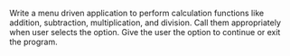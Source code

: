 Write a menu driven application to perform calculation functions like addition, subtraction, multiplication, and division. Call them appropriately when user selects the option. Give the user the option to continue or exit the program.
